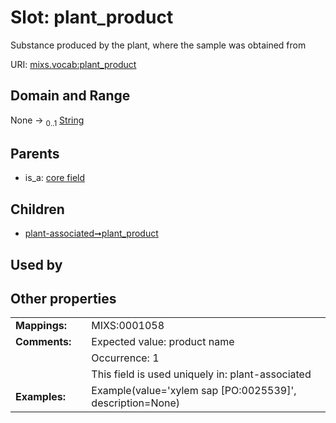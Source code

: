 
# Slot: plant_product


Substance produced by the plant, where the sample was obtained from

URI: [mixs.vocab:plant_product](https://w3id.org/mixs/vocab/plant_product)


## Domain and Range

None &#8594;  <sub>0..1</sub> [String](types/String.md)

## Parents

 *  is_a: [core field](core_field.md)

## Children

 *  [plant-associated➞plant_product](plant_associated_plant_product.md)

## Used by


## Other properties

|  |  |  |
| --- | --- | --- |
| **Mappings:** | | MIXS:0001058 |
| **Comments:** | | Expected value: product name |
|  | | Occurrence: 1 |
|  | | This field is used uniquely in: plant-associated |
| **Examples:** | | Example(value='xylem sap [PO:0025539]', description=None) |


